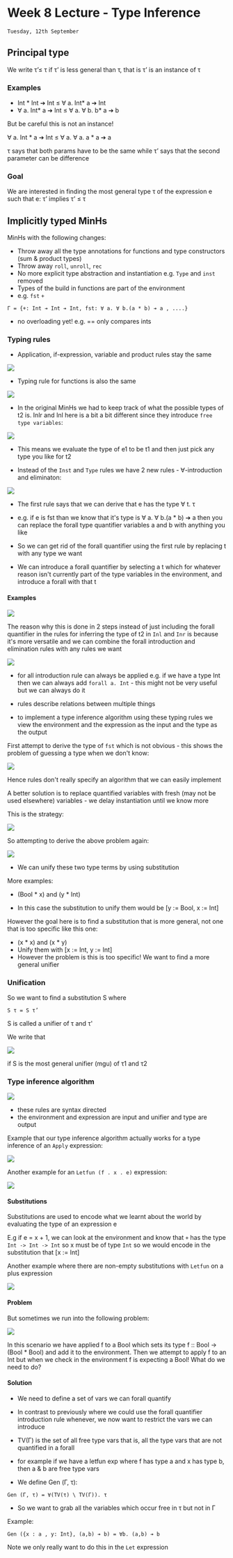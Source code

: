 # Week 8 Lecture - Type Inference

`Tuesday, 12th September`

## Principal type

We write τ’≤ τ if τ’ is less general than τ, that is τ’ is an instance of τ

### Examples

* Int * Int ➔ Int ≤ ∀ a. Int* a ➔ Int 
* ∀ a. Int* a ➔ Int ≤ ∀ a. ∀ b. b* a ➔ b

But be careful this is not an instance!

∀ a. Int * a ➔ Int ≤ ∀ a. ∀ a. a * a ➔ a

τ says that both params have to be the same while τ’ says that the second parameter can be difference


### Goal

We are interested in finding the most general type τ of the expression e such that e: τ’ implies τ’ ≤ τ 


## Implicitly typed MinHs

MinHs with the following changes:

* Throw away all the type annotations for functions and type constructors (sum & product types)
* Throw away `roll`, `unroll`, `rec`
* No more explicit type abstraction and instantiation e.g. `Type` and `inst` removed
* Types of the build in functions are part of the environment 
* e.g. `fst` `+`

```
Γ = {+: Int ➔ Int ➔ Int, fst: ∀ a. ∀ b.(a * b) ➔ a , ....}
```

* no overloading yet! e.g. == only compares ints 

### Typing rules

* Application, if-expression, variable and product rules stay the same

![](week-08-01.png)

* Typing rule for functions is also the same

![](week-08-02.png)

*  In the original MinHs we had to keep track of what the possible types of t2 is. Inlr and Inl here is a bit a bit different since they introduce `free type variables`:

![](week-08-03.png)

* This means we evaluate the type of e1 to be t1 and then just pick any type you like for t2 

* Instead of the `Inst` and `Type` rules we have 2 new rules - ∀-introduction and eliminaton:

![](week-08-04.png)


* The first rule says that we can derive that e has the type ∀ t. τ

* e.g. if e is fst than we know that it's type is ∀ a. ∀ b.(a * b) ➔ a
then you can replace the forall type quantifier variables a and b with anything you like

* So we can get rid of the forall quantifier using the first rule by replacing t with any type we want

* We can introduce a forall quantifier by selecting a t which for whatever reason isn't currently part of the type variables in the environment, and introduce a forall with that t
 
#### Examples

![](week-08-05.png)

The reason why this is done in 2 steps instead of just including the forall quantifier in the rules for inferring the type of t2 in `Inl` and `Inr` is because it's more versatile and we can combine the forall introduction and elimination rules with any rules we want

![](week-08-06.png)

* for all introduction rule can always be applied
e.g. if we have a type Int then we can always add `forall a. Int` - this might not be very useful but we can always do it

* rules describe relations between multiple things 

* to implement a type inference algorithm using these typing rules we view the environment and the expression as the input and the type as the output 

First attempt to derive the type of `fst` which is not obvious - this shows the problem of guessing a type when we don't know:

![](week-08-08.png)

Hence rules don't really specify an algorithm that we can easily implement

A better solution is to replace quantified variables with fresh (may not be used elsewhere) variables - we delay instantiation until we know more

This is the strategy:

![](week-08-09.png)

So attempting to derive the above problem again:

![](week-08-11.png)

* We can unify these two type terms by using substitution  

More examples:

* (Bool * x) and (y * Int)

* In this case the substitution to unify them would be [y := Bool, x := Int]

However the goal here is to find a substitution that is more general, not one that is too specific like this one:

* (x * x) and (x * y)
* Unify them with [x := Int, y := Int]
* However the problem is this is too specific! We want to find a more general unifier 

### Unification

So we want to find a substitution S where 

```
S τ = S τ’
```

S is called a unifier of τ and τ'

We write that 

![](week-08-12.png)

if S is the most general unifier (mgu) of τ1 and τ2


### Type inference algorithm

![](week-08-13.png)

* these rules are syntax directed
* the environment and expression are input and unifier and type are output  

Example that our type inference algorithm actually works for a type inference of an `Apply` expression:

![](week-08-14.png)

Another example for an `Letfun (f . x . e)` expression:

![](week-08-15.png)

#### Substitutions

Substitutions are used to encode what we learnt about the world by evaluating the type of an expression e 

E.g if e = x + 1, we can look at the environment and know that `+` has the type `Int -> Int -> Int` so x must be of type `Int` so we would encode in the substitution that [x := Int]

Another example where there are non-empty substitutions with `Letfun` on a plus expression

![](week-08-16.png)

#### Problem 

But sometimes we run into the following problem:

![](week-08-17.png)

In this scenario we have applied f to a Bool which sets its type f :: Bool -> (Bool * Bool) and add it to the environment. Then we attempt to apply f to an Int but when we check in the environment f is expecting a Bool! What do we need to do?

#### Solution

* We need to define a set of vars we can forall quantify 

* In contrast to previously where we could use the forall quantifier introduction rule whenever, we now want to restrict the vars we can introduce

* TV(Γ) is the set of all free type vars that is, all the type vars that are not quantified in a forall 

* for example if we have a letfun exp where f has type a and x has type b, then a & b are free type vars

* We define Gen (Γ, τ):

```
Gen (Γ, τ) = ∀(TV(τ) \ TV(Γ)). τ
``` 
* So we want to grab all the variables which occur free in  τ but not in Γ

Example:

```
Gen ({x : a , y: Int}, (a,b) ➔ b) = ∀b. (a,b) ➔ b
```

Note we only really want to do this in the `Let` expression




























